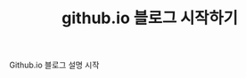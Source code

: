 ﻿--- 
title: "github.io 블로그 시작하기" 
categories: 
- Github.io Blog 시작하기 
tags: 
- Blog 
- github.io 
--- 

Github.io 블로그 설명 시작